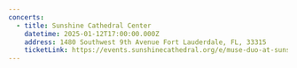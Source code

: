 ```yaml
---
concerts:
  - title: Sunshine Cathedral Center
    datetime: 2025-01-12T17:00:00.000Z
    address: 1480 Southwest 9th Avenue Fort Lauderdale, FL, 33315
    ticketLink: https://events.sunshinecathedral.org/e/muse-duo-at-sunshine-cathedral-2
---
```

